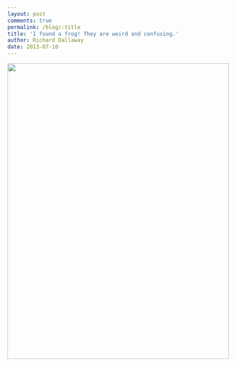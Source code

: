 ```yaml
---
layout: post
comments: true
permalink: /blog/:title
title: 'I found a frog! They are weird and confusing.'
author: Richard Dallaway
date: 2013-07-10
---
```


<div><a href="//static.skitters.dallaway.com/IMG_20130710_193641.JPG"><img src="//static.skitters.dallaway.com/IMG_20130710_193641.JPG.500.JPG" width="500" height="667"/></a></div>


  
    
